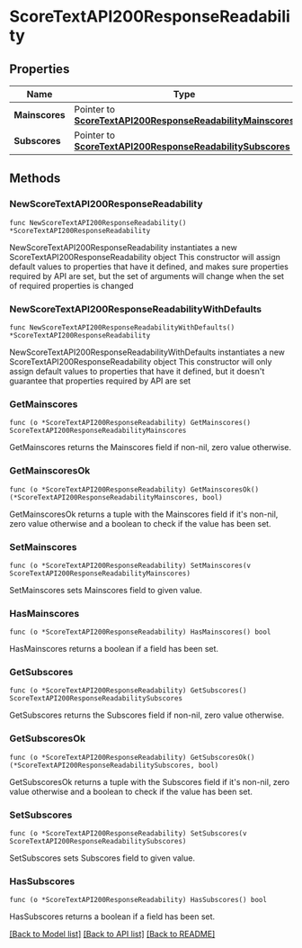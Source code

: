 # ScoreTextAPI200ResponseReadability

## Properties

Name | Type | Description | Notes
------------ | ------------- | ------------- | -------------
**Mainscores** | Pointer to [**ScoreTextAPI200ResponseReadabilityMainscores**](ScoreTextAPI200ResponseReadabilityMainscores.md) |  | [optional] 
**Subscores** | Pointer to [**ScoreTextAPI200ResponseReadabilitySubscores**](ScoreTextAPI200ResponseReadabilitySubscores.md) |  | [optional] 

## Methods

### NewScoreTextAPI200ResponseReadability

`func NewScoreTextAPI200ResponseReadability() *ScoreTextAPI200ResponseReadability`

NewScoreTextAPI200ResponseReadability instantiates a new ScoreTextAPI200ResponseReadability object
This constructor will assign default values to properties that have it defined,
and makes sure properties required by API are set, but the set of arguments
will change when the set of required properties is changed

### NewScoreTextAPI200ResponseReadabilityWithDefaults

`func NewScoreTextAPI200ResponseReadabilityWithDefaults() *ScoreTextAPI200ResponseReadability`

NewScoreTextAPI200ResponseReadabilityWithDefaults instantiates a new ScoreTextAPI200ResponseReadability object
This constructor will only assign default values to properties that have it defined,
but it doesn't guarantee that properties required by API are set

### GetMainscores

`func (o *ScoreTextAPI200ResponseReadability) GetMainscores() ScoreTextAPI200ResponseReadabilityMainscores`

GetMainscores returns the Mainscores field if non-nil, zero value otherwise.

### GetMainscoresOk

`func (o *ScoreTextAPI200ResponseReadability) GetMainscoresOk() (*ScoreTextAPI200ResponseReadabilityMainscores, bool)`

GetMainscoresOk returns a tuple with the Mainscores field if it's non-nil, zero value otherwise
and a boolean to check if the value has been set.

### SetMainscores

`func (o *ScoreTextAPI200ResponseReadability) SetMainscores(v ScoreTextAPI200ResponseReadabilityMainscores)`

SetMainscores sets Mainscores field to given value.

### HasMainscores

`func (o *ScoreTextAPI200ResponseReadability) HasMainscores() bool`

HasMainscores returns a boolean if a field has been set.

### GetSubscores

`func (o *ScoreTextAPI200ResponseReadability) GetSubscores() ScoreTextAPI200ResponseReadabilitySubscores`

GetSubscores returns the Subscores field if non-nil, zero value otherwise.

### GetSubscoresOk

`func (o *ScoreTextAPI200ResponseReadability) GetSubscoresOk() (*ScoreTextAPI200ResponseReadabilitySubscores, bool)`

GetSubscoresOk returns a tuple with the Subscores field if it's non-nil, zero value otherwise
and a boolean to check if the value has been set.

### SetSubscores

`func (o *ScoreTextAPI200ResponseReadability) SetSubscores(v ScoreTextAPI200ResponseReadabilitySubscores)`

SetSubscores sets Subscores field to given value.

### HasSubscores

`func (o *ScoreTextAPI200ResponseReadability) HasSubscores() bool`

HasSubscores returns a boolean if a field has been set.


[[Back to Model list]](../README.md#documentation-for-models) [[Back to API list]](../README.md#documentation-for-api-endpoints) [[Back to README]](../README.md)


